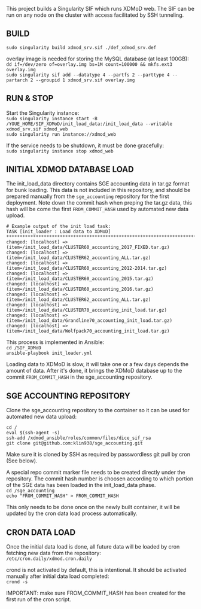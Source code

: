 This project builds a Singularity SIF which runs XDMoD web. The SIF can be run on any node on the cluster with access facilitated by SSH tunneling.

## BUILD  
`sudo singularity build xdmod_srv.sif ./def_xdmod_srv.def`  

overlay image is needed for storing the MySQL database (at least 100GB):  
`dd if=/dev/zero of=overlay.img bs=1M count=100000 && mkfs.ext3 overlay.img`  
`sudo singularity sif add --datatype 4 --partfs 2 --parttype 4 --partarch 2 --groupid 1 xdmod_srv.sif overlay.img`

## RUN & STOP  
Start the Singularity instance:  
`sudo singularity instance start -B /YOUE_HOME/SIF_XDMoD/init_load_data:/init_load_data --writable xdmod_srv.sif xdmod_web`  
`sudo singularity run instance://xdmod_web`   

If the service needs to be shutdown, it must be done gracefully:    
`sudo singularity instance stop xdmod_web`   

## INITIAL XDMOD DATABASE LOAD  
The init_load_data directory contains SGE accounting data in tar.gz format for bunk loading. This data is not included in this repository, and should be prepared manually from the `sge_accounting` repository for the first deployment. Note down the commit hash when preping the tar.gz data, this hash will be come the first `FROM_COMMIT_HASH` used by automated new data upload. 

```
# Example output of the init load task:
TASK [init_loader : Load data to XDMoD] *********************************************************************************************************************************************************
changed: [localhost] => (item=/init_load_data/CLUSTER60_accounting_2017_FIXED.tar.gz)
changed: [localhost] => (item=/init_load_data/CLUSTER62_accounting_ALL.tar.gz)
changed: [localhost] => (item=/init_load_data/CLUSTER60_accounting_2012-2014.tar.gz)
changed: [localhost] => (item=/init_load_data/CLUSTER60_accounting_2015.tar.gz)
changed: [localhost] => (item=/init_load_data/CLUSTER60_accounting_2016.tar.gz)
changed: [localhost] => (item=/init_load_data/CLUSTER62_accounting_ALL.tar.gz)
changed: [localhost] => (item=/init_load_data/CLUSTER70_accounting_init_load.tar.gz)
changed: [localhost] => (item=/init_load_data/Grandline70_accounting_init_load.tar.gz)
changed: [localhost] => (item=/init_load_data/Wolfpack70_accounting_init_load.tar.gz)
```

This process is implemented in Ansible:  
`cd /SIF_XDMoD`  
`ansible-playbook init_loader.yml`  

Loading data to XDMoD is slow, it will take one or a few days depends the amount of data. After it's done, it brings the XDMoD database up to the commit `FROM_COMMIT_HASH` in the sge_accounting repository. 

## SGE ACCOUNTING REPOSITORY  
Clone the sge_accounting repository to the container so it can be used for automated new data upload:  
```
cd /
eval $(ssh-agent -s)
ssh-add /xdmod_ansible/roles/common/files/dice_sif_rsa  
git clone git@github.com:klin938/sge_accounting.git 
```

Make sure it is cloned by SSH as required by passwordless git pull by cron (See below).

A special repo commit marker file needs to be created directly under the repository. The commit hash number is choosen according to which portion of the SGE data has been loaded in the init_load_data phase.  
`cd /sge_accounting`  
`echo "FROM_COMMIT_HASH" > FROM_COMMIT_HASH`  

This only needs to be done once on the newly built container, it will be updated by the cron data load process automatically.

## CRON DATA LOAD  
Once the initial data load is done, all future data will be loaded by cron fetching new data from the repository:  
`/etc/cron.daily/xdmod.cron.daily`  

crond is not activated by default, this is intentional. It should be activated manually after initial data load completed:  
`crond -s`  

IMPORTANT: make sure FROM_COMMIT_HASH has been created for the first run of the cron script.

